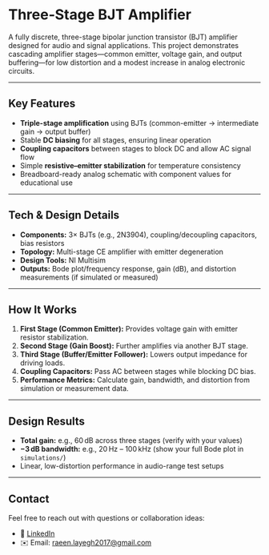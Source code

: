 # Three‑Stage BJT Amplifier

A fully discrete, three-stage bipolar junction transistor (BJT) amplifier designed for audio and signal applications. This project demonstrates cascading amplifier stages—common emitter, voltage gain, and output buffering—for low distortion and a modest increase in analog electronic circuits.

---

## Key Features

- **Triple-stage amplification** using BJTs (common-emitter → intermediate gain → output buffer)  
- Stable **DC biasing** for all stages, ensuring linear operation  
- **Coupling capacitors** between stages to block DC and allow AC signal flow  
- Simple **resistive–emitter stabilization** for temperature consistency  
- Breadboard-ready analog schematic with component values for educational use

---

## Tech & Design Details

- **Components:** 3× BJTs (e.g., 2N3904), coupling/decoupling capacitors, bias resistors  
- **Topology:** Multi-stage CE amplifier with emitter degeneration  
- **Design Tools:** NI Multisim
- **Outputs:** Bode plot/frequency response, gain (dB), and distortion measurements (if simulated or measured)

---

## How It Works

1. **First Stage (Common Emitter):** Provides voltage gain with emitter resistor stabilization.  
2. **Second Stage (Gain Boost):** Further amplifies via another BJT stage.  
3. **Third Stage (Buffer/Emitter Follower):** Lowers output impedance for driving loads.  
4. **Coupling Capacitors:** Pass AC between stages while blocking DC bias.  
5. **Performance Metrics:** Calculate gain, bandwidth, and distortion from simulation or measurement data.

---

## Design Results

- **Total gain:** e.g., 60 dB across three stages (verify with your values)  
- **−3 dB bandwidth:** e.g., 20 Hz – 100 kHz (show your full Bode plot in `simulations/`)  
- Linear, low-distortion performance in audio-range test setups

---

## Contact

Feel free to reach out with questions or collaboration ideas:

- 💼 [LinkedIn](https://www.linkedin.com/in/raeinlp)  
- ✉️ Email: raeen.layegh2017@gmail.com
